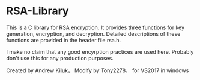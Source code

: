 RSA-Library
===========

This is a C library for RSA encryption. It provides three functions for key generation, encryption, and decryption.
Detailed descriptions of these functions are provided in the header file rsa.h.

I make no claim that any good encyrption practices are used here. Probably don't use this for any production purposes.

Created by Andrew Kiluk， Modify by Tony2278， for VS2017 in windows
